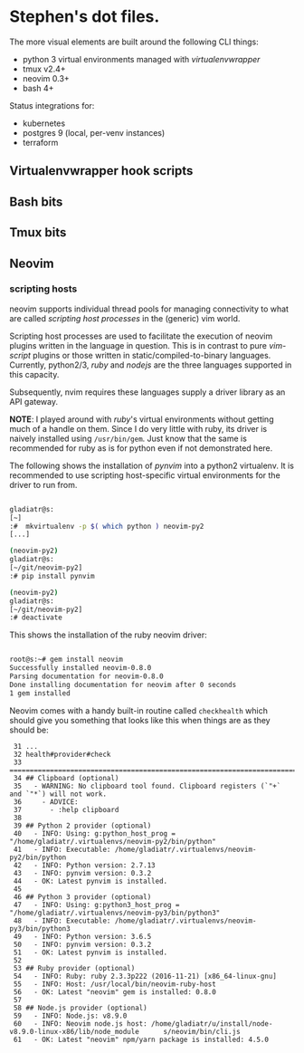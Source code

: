 
# Stephen's dot files.

The more visual elements are built around the following CLI things:

  * python 3 virtual environments managed with _virtualenvwrapper_
  * tmux v2.4+
  * neovim 0.3+
  * bash 4+

Status integrations for:

  * kubernetes
  * postgres 9 (local, per-venv instances)
  * terraform


## Virtualenvwrapper hook scripts

## Bash bits

## Tmux bits

## Neovim

### scripting hosts

neovim supports individual thread pools for managing connectivity to what are
called _scripting host processes_ in the (generic) vim world.

Scripting host processes are used to facilitate the execution of neovim
plugins written in the language in question. This is in contrast to pure _vim-script_
plugins or those written in static/compiled-to-binary languages. Currently, python2/3,
_ruby_ and _nodejs_ are the three languages supported in this capacity.

Subsequently, nvim requires these languages supply a driver library as an API
gateway.

**NOTE**: I played around with _ruby_'s virtual environments without getting much
of a handle on them.  Since I do very little with ruby, its driver is naively
installed using `/usr/bin/gem`.  Just know that the same is recommended for ruby
as is for python even if not demonstrated here.

The following shows the installation of _pynvim_ into a python2 virtualenv. It is
recommended to use scripting host-specific virtual environments for the driver to
run from.


```bash

gladiatr@s:
[~]
:#  mkvirtualenv -p $( which python ) neovim-py2
[...]

(neovim-py2)
gladiatr@s:
[~/git/neovim-py2]
:# pip install pynvim

(neovim-py2)
gladiatr@s:
[~/git/neovim-py2]
:# deactivate

```


This shows the installation of the ruby neovim driver:


```bash

root@s:~# gem install neovim
Successfully installed neovim-0.8.0
Parsing documentation for neovim-0.8.0
Done installing documentation for neovim after 0 seconds
1 gem installed

```

Neovim comes with a handy built-in routine called `checkhealth` which
should give you something that looks like this when things are as they
should be:

```
 31 ...
 32 health#provider#check
 33 ========================================================================
 34 ## Clipboard (optional)
 35   - WARNING: No clipboard tool found. Clipboard registers (`"+` and `"*`) will not work.
 36     - ADVICE:
 37       - :help clipboard
 38
 39 ## Python 2 provider (optional)
 40   - INFO: Using: g:python_host_prog = "/home/gladiatr/.virtualenvs/neovim-py2/bin/python"
 41   - INFO: Executable: /home/gladiatr/.virtualenvs/neovim-py2/bin/python
 42   - INFO: Python version: 2.7.13
 43   - INFO: pynvim version: 0.3.2
 44   - OK: Latest pynvim is installed.
 45
 46 ## Python 3 provider (optional)
 47   - INFO: Using: g:python3_host_prog = "/home/gladiatr/.virtualenvs/neovim-py3/bin/python3"
 48   - INFO: Executable: /home/gladiatr/.virtualenvs/neovim-py3/bin/python3
 49   - INFO: Python version: 3.6.5
 50   - INFO: pynvim version: 0.3.2
 51   - OK: Latest pynvim is installed.
 52
 53 ## Ruby provider (optional)
 54   - INFO: Ruby: ruby 2.3.3p222 (2016-11-21) [x86_64-linux-gnu]
 55   - INFO: Host: /usr/local/bin/neovim-ruby-host
 56   - OK: Latest "neovim" gem is installed: 0.8.0
 57
 58 ## Node.js provider (optional)
 59   - INFO: Node.js: v8.9.0
 60   - INFO: Neovim node.js host: /home/gladiatr/u/install/node-v8.9.0-linux-x86/lib/node_module      s/neovim/bin/cli.js
 61   - OK: Latest "neovim" npm/yarn package is installed: 4.5.0

 ```





